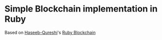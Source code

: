 # Simple Blockchain implementation in Ruby

Based on [Haseeb-Qureshi](https://github.com/Haseeb-Qureshi)'s [Ruby Blockchain](https://github.com/Haseeb-Qureshi/lets-build-a-blockchain)
